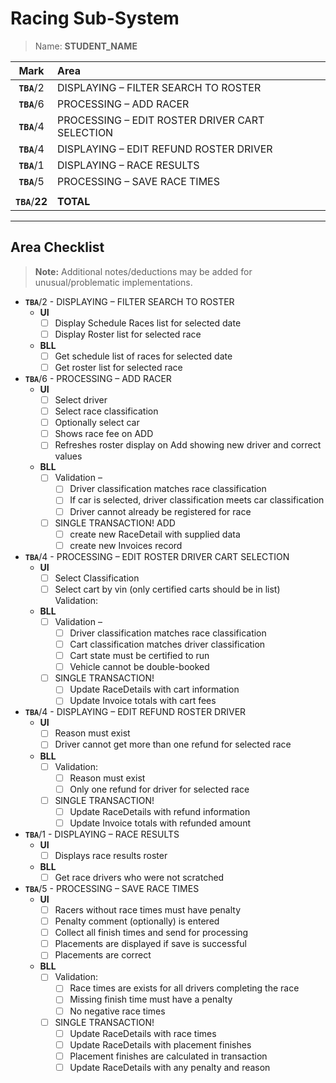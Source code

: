 # Racing Sub-System

> Name: **STUDENT_NAME**

| Mark | Area |
|:----:|:-----|
| **`TBA`**/2 | DISPLAYING – FILTER SEARCH TO ROSTER |
| **`TBA`**/6 | PROCESSING – ADD RACER |
| **`TBA`**/4 | PROCESSING – EDIT ROSTER DRIVER CART SELECTION |
| **`TBA`**/4 | DISPLAYING – EDIT REFUND ROSTER DRIVER |
| **`TBA`**/1 | DISPLAYING – RACE RESULTS |
| **`TBA`**/5 | PROCESSING – SAVE RACE TIMES |
| | |
| **`TBA`**/**22** | **TOTAL** |

----

## Area Checklist

> **Note:** Additional notes/deductions may be added for unusual/problematic implementations.

- **`TBA`**/2 - DISPLAYING – FILTER SEARCH TO ROSTER
  - **UI**
    - [ ]  Display Schedule Races list for selected date
    - [ ]  Display Roster list for selected race
  - **BLL**
    - [ ]  Get schedule list of races for selected date
    - [ ]  Get roster list for selected race
- **`TBA`**/6 - PROCESSING – ADD RACER
  - **UI**
    - [ ] Select driver
    - [ ] Select race classification
    - [ ] Optionally select car
    - [ ] Shows race fee on ADD
    - [ ] Refreshes roster display on Add showing new driver and correct values
  - **BLL**
	- [ ] Validation –
      - [ ] Driver classification matches race classification
      - [ ] If car is selected, driver classification meets car classification
      - [ ] Driver cannot already be registered for race
    - [ ] SINGLE TRANSACTION! ADD
      - [ ] create new RaceDetail with supplied data
      - [ ] create new Invoices record
- **`TBA`**/4 - PROCESSING – EDIT ROSTER DRIVER CART SELECTION
  - **UI**
    - [ ] Select Classification
    - [ ] Select cart by vin (only certified carts should be in list) 	Validation:
  - **BLL**
	- [ ] Validation –
      - [ ] Driver classification matches race classification
      - [ ] Cart classification matches driver classification
      - [ ] Cart state must be certified to run
      - [ ] Vehicle cannot be double-booked
    - [ ] SINGLE TRANSACTION!
      - [ ] Update RaceDetails with cart information
      - [ ] Update Invoice totals with cart fees
- **`TBA`**/4 - DISPLAYING – EDIT REFUND ROSTER DRIVER
  - **UI**
    - [ ] Reason must exist
    - [ ] Driver cannot get more than one refund for selected race
  - **BLL**
	- [ ] Validation:
      - [ ] Reason must exist
      - [ ] Only one refund for driver for selected race
    - [ ] SINGLE TRANSACTION!
      - [ ] Update RaceDetails with refund information
      - [ ] Update Invoice totals with refunded amount
- **`TBA`**/1 - DISPLAYING – RACE RESULTS
  - **UI**
    - [ ] Displays race results roster
  - **BLL**
    - [ ] Get race drivers who were not scratched
- **`TBA`**/5 - PROCESSING – SAVE RACE TIMES
  - **UI**
    - [ ] Racers without race times must have penalty
    - [ ] Penalty comment (optionally) is entered
    - [ ] Collect all finish times and send for processing
    - [ ] Placements are displayed if save is successful
    - [ ] Placements are correct
  - **BLL**
    - [ ] Validation:
      - [ ] Race times are exists for all drivers completing the race
      - [ ] Missing finish time must have a penalty
      - [ ] No negative race times
    - [ ] SINGLE TRANSACTION!
      - [ ] Update RaceDetails with race times
      - [ ] Update RaceDetails with placement finishes
      - [ ] Placement finishes are calculated in transaction
      - [ ] Update RaceDetails with any penalty and reason
